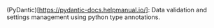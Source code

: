 
(PyDantic)[https://pydantic-docs.helpmanual.io/]: Data validation and settings management using python type annotations.
